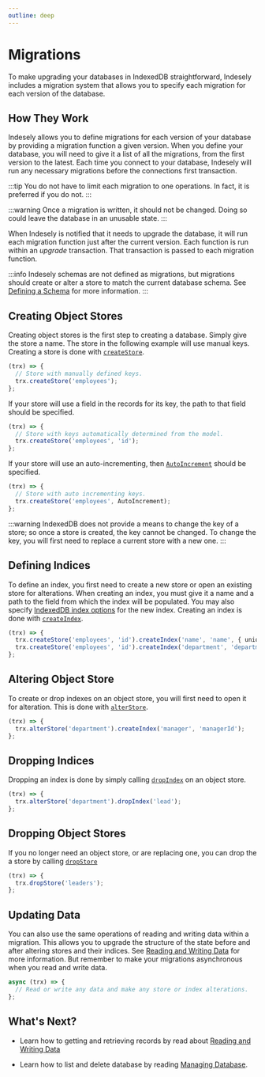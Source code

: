 ```yaml
---
outline: deep
---
```


# Migrations

To make upgrading your databases in IndexedDB straightforward, Indesely includes a migration system that allows you to specify each migration for each version of the database.

## How They Work

Indesely allows you to define migrations for each version of your database by providing a migration function a given version. When you define your database, you will need to give it a list of all the migrations, from the first version to the latest. Each time you connect to your database, Indesely will run any necessary migrations before the connections first transaction.

:::tip
You do not have to limit each migration to one operations. In fact, it is preferred if you do not.
:::

:::warning
Once a migration is written, it should not be changed. Doing so could leave the database in an unusable state.
:::

When Indesely is notified that it needs to upgrade the database, it will run each migration function just after the current version. Each function is run within an _upgrade_ transaction. That transaction is passed to each migration function.

:::info
Indesely schemas are not defined as migrations, but migrations should create or alter a store to match the current database schema. See [Defining a Schema](defining-the-schema) for more information.
:::

## Creating Object Stores

Creating object stores is the first step to creating a database. Simply give the store a name. The store in the following example will use manual keys. Creating a store is done with [`createStore`](/reference/database-builder#createstore).

```ts
(trx) => {
  // Store with manually defined keys.
  trx.createStore('employees');
};
```

If your store will use a field in the records for its key, the path to that field should be specified.

```ts
(trx) => {
  // Store with keys automatically determined from the model.
  trx.createStore('employees', 'id');
};
```

If your store will use an auto-incrementing, then [`AutoIncrement`](/reference/schema#autoincrement) should be specified.

```ts
(trx) => {
  // Store with auto incrementing keys.
  trx.createStore('employees', AutoIncrement);
};
```

:::warning
IndexedDB does not provide a means to change the key of a store; so once a store is created, the key cannot be changed. To change the key, you will first need to replace a current store with a new one.
:::

## Defining Indices

To define an index, you first need to create a new store or open an existing store for alterations. When creating an index, you must give it a name and a path to the field from which the index will be populated. You may also specify [IndexedDB index options](https://developer.mozilla.org/docs/Web/API/IDBObjectStore/createIndex#options) for the new index. Creating an index is done with [`createIndex`](/reference/store-builder#createindex).

```ts
(trx) => {
  trx.createStore('employees', 'id').createIndex('name', 'name', { unique: true });
  trx.createStore('employees', 'id').createIndex('department', 'departmentId');
};
```

## Altering Object Store

To create or drop indexes on an object store, you will first need to open it for alteration. This is done with [`alterStore`](/reference/database-builder#alterstore).

```ts
(trx) => {
  trx.alterStore('department').createIndex('manager', 'managerId');
};
```

## Dropping Indices

Dropping an index is done by simply calling [`dropIndex`](/reference/store-builder#dropindex) on an object store.

```ts
(trx) => {
  trx.alterStore('department').dropIndex('lead');
};
```

## Dropping Object Stores

If you no longer need an object store, or are replacing one, you can drop the a store by calling [`dropStore`](/reference/database-builder#dropstore)

```ts
(trx) => {
  trx.dropStore('leaders');
};
```

## Updating Data

You can also use the same operations of reading and writing data within a migration. This allows you to upgrade the structure of the state before and after altering stores and their indices. See [Reading and Writing Data](reading-and-writing-data) for more information. But remember to make your migrations asynchronous when you read and write data.

```ts
async (trx) => {
  // Read or write any data and make any store or index alterations.
};
```

## What's Next?

- Learn how to getting and retrieving records by read about [Reading and Writing Data](reading-and-writing-data)

- Learn how to list and delete database by reading [Managing Database](managing-databases).
